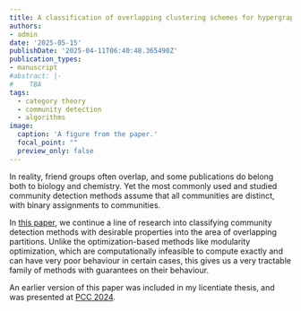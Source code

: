 ```yaml
---
title: A classification of overlapping clustering schemes for hypergraphs
authors:
- admin
date: '2025-05-15'
publishDate: '2025-04-11T06:40:48.365490Z'
publication_types:
- manuscript
#abstract: |-
#    TBA
tags:
  - category theory
  - community detection
  - algorithms
image:
  caption: 'A figure from the paper.'
  focal_point: ""
  preview_only: false
---
```


In reality, friend groups often overlap, and some publications do belong both to biology and chemistry. Yet the most commonly used and studied community detection methods assume that all communities are distinct, with binary assignments to communities.

In [this paper](https://arxiv.org/abs/2404.03332), we continue a line of research into classifying community detection methods with desirable properties into the area of overlapping partitions. Unlike the optimization-based methods like modularity optimization, which are computationally infeasible to compute exactly and can have very poor behaviour in certain cases, this gives us a very tractable family of methods with guarantees on their behaviour.

An earlier version of this paper was included in my licentiate thesis, and was presented at [PCC 2024](https://sites.google.com/view/pcc-2024/home).
